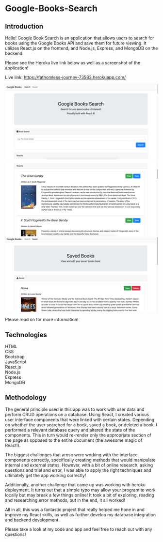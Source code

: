 # Google-Books-Search

## Introduction
Hello! Google Book Search is an application that allows 
users to search for books using the Google Books API and 
save them for future viewing. It utilizes React.js on the frontend, and Node.js, Express, and MongoDB on the backend.

Please see the Heroku live link below as well as a screenshot of the application!

Live link: https://fathomless-journey-73583.herokuapp.com/

![alt text](Book-search-screenshot1.png "Book Search Screenshot 1")
![alt text](Book-search-screenshot2.png "Book Search Screenshot 2")
![alt text](Book-search-screenshot3.png "Book Search Screenshot 3")

Please read on for more information!

## Technologies
HTML</br>
CSS</br>
Bootstrap</br>
JavaScript</br>
React.js</br>
Node.js</br>
Express</br>
MongoDB</br>

## Methodology 
The general principle used in this app was to work with user data and perform CRUD operations on a database. Using React, I created various user interface components that were linked with certain states. Depending on whether the user searched for a book, saved a book, or deleted a book, I performed a relevant database query and altered the state of the components. This in turn would re-render only the appropriate section of the page as opposed to the entire document (the awesome magic of React!).

The biggest challenges that arose were working with the interface components correctly, specifically creating methods that would manipulate internal and external states. However, with a bit of online research, asking questions and trial and error, I was able to apply the right techniques and ultimately get the app working correctly!

Additionally, another challenge that came up was working with heroku deployment. It turns out that a simple typo may allow your program to work locally but may break a few things online! It took a bit of exploring, reading and researching error methods, but in the end, it all worked! 

All in all, this was a fantastic project that really helped me hone in and improve my React skills, as well as further develop my database integration and backend development.

Please take a look at my code and app and feel free to reach out with any questions!

